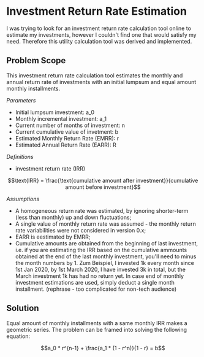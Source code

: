 # Investment Return Rate Estimation

I was trying to look for an investment return rate calculation tool online to estimate my investments, however I couldn't find one that would satisfy my need. Therefore this utility calculation tool was derived and implemented. 

## Problem Scope

This investment return rate calculation tool estimates the monthly and annual return rate of investments with an initial lumpsum and equal amount monthly installments. 

*Parameters*
 - Initial lumpsum investment: a_0
 - Monthly incremental investment: a_1
 - Current number of months of investment: n
 - Current cumulative value of invetment: b
 - Estimated Monthly Return Rate (EMRR): r
 - Estimated Annual Return Rate (EARR): R

*Definitions*
 - investment return rate (IRR)
 ```math
\text{IRR} = \frac{\text{cumulative amount after investment}}{cumulative amount before investment}
 ```

*Assumptions*
 - A homogeneous return rate was estimated, by ignoring shorter-term (less than monthly) up and down fluctuations;
 - A single value of monthly return rate was assumed - the monthly return rate variabilities were not considered in version 0.x;
 - EARR is eestimated by EMRR;
 - Cumulative amounts are obtained from the beginning of last investment, i.e. if you are estimating the IRR based on the cumulative ammounts obtained at the end of the last monthly investment, you'll need to minus the month numbers by 1. Zum Beispiel, I invested 1k every month since 1st Jan 2020, by 1st March 2020, I have invested 3k in total, but the March investment 1k has had no return yet. In case end of monthly investment estimations are used, simply deduct a single month installment. (rephrase - too complicated for non-tech audience)

## Solution
Equal amount of monthly installments with a same monthly IRR makes a geometric series. The problem can be framed into solving the following equation:

```math
a_0 * r^{n-1} + \frac{a_1 * (1 - r^n)}{1 - r} = b
```

